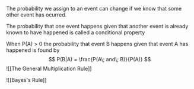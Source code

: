 The probability we assign to an event can change if we know that some other event has ocurred. 

The probability that one event happens given that another event is already known to have happened is called a conditional property

When P(A) > 0 the probability that event B happens given that event A has happened is found by 
$$ P(B|A) = \frac{P(A\; and\; B)}{P(A)} $$
![[The General Multiplication Rule]]

![[Bayes's Rule]]

